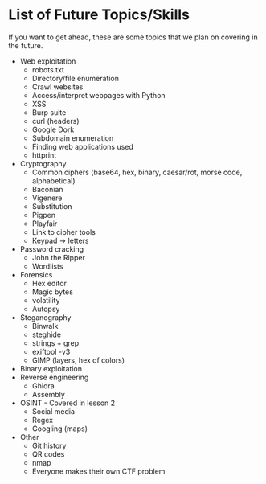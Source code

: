 # List of Future Topics/Skills
If you want to get ahead, these are some topics that we plan on covering in the future. 

* Web exploitation
    * robots.txt
    * Directory/file enumeration
    * Crawl websites
    * Access/interpret webpages with Python
    * XSS
    * Burp suite
    * curl (headers)
    * Google Dork
    * Subdomain enumeration
    * Finding web applications used
    * httprint
* Cryptography
    * Common ciphers (base64, hex, binary, caesar/rot, morse code, alphabetical)
    * Baconian
    * Vigenere
    * Substitution
    * Pigpen
    * Playfair
    * Link to cipher tools
    * Keypad -> letters
* Password cracking
    * John the Ripper
    * Wordlists
* Forensics
    * Hex editor
    * Magic bytes
    * volatility
    * Autopsy
* Steganography
    * Binwalk
    * steghide
    * strings + grep
    * exiftool -v3
    * GIMP (layers, hex of colors)
* Binary exploitation
* Reverse engineering
    * Ghidra
    * Assembly
* OSINT - Covered in lesson 2
    * Social media
    * Regex
    * Googling (maps)
* Other
    * Git history
    * QR codes
    * nmap
    * Everyone makes their own CTF problem
